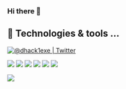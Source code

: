 ### Hi there 👋
<!--<a href="https://twitter.com/hack1exe" target="_blank">
  <img alt="@dhack1exe | Twitter" height="30px" src="https://img.shields.io/twitter/follow/hack1exe?label=hack1exe&logo=twitter&style=for-the-badge" />
</a> -->

## 🔧 Technologies & tools ...

<a href="https://twitter.com/hack1exe" target="_blank">
  <img alt="@dhack1exe | Twitter" src="https://img.shields.io/badge/OS-Windows-informational?style=for-the-badge&logo=Windows&logoColor=white&color=6e33ba" />
</a> 

![](https://img.shields.io/badge/OS-Windows-informational?style=for-the-badge&logo=Windows&logoColor=white&color=6e33ba)
![](https://img.shields.io/badge/OS-Linux-informational?style=for-the-badge&logo=Linux&logoColor=white&color=6e33ba)
![](https://img.shields.io/badge/IDE-Visual%20Studio-informational?style=for-the-badge&logo=visual-studio-code&logoColor=white&color=6e33ba)
![](https://img.shields.io/badge/IDE-VScode-informational?style=for-the-badge&logo=visual-studio-code&logoColor=white&color=6e33ba)
![](https://img.shields.io/badge/Language-vb.net-informational?style=for-the-badge&logo=vb.net&logoColor=white&color=6e33ba)
![](https://img.shields.io/badge/Language-C%23-informational?style=for-the-badge&logo=csharp&logoColor=white&color=6e33ba)



<p>
  <a href="https://github.com/HACK1EXE">
    <img align="center" src="https://github-readme-stats.vercel.app/api?username=HACK1EXE&show_icons=true&hide=contribs,prs&theme=transparent&title_color=268bd2&icon_color=00AEFF&text_color=60C000"  />
  </a>
</p>


<!-- Resources -->
<!-- Icons: https://simpleicons.org/ -->
<!-- GitHub Stats: https://github.com/anuraghazra/github-readme-stats b58900 859900-->
<!-- Emojis: https://emojipedia.org/emoji/ -->
<!-- HTML Emojis: https://www.fileformat.info/index.htm -->
<!-- Shields: https://shields.io/ -->
<!-- Awesome GitHub Profile README: https://github.com/abhisheknaiidu/awesome-github-profile-readme -->
<!--
**HACK1EXE/HACK1EXE** is a ✨ _special_ ✨ repository because its `README.md` (this file) appears on your GitHub profile.

Here are some ideas to get you started:

- 🔭 I’m currently working on ...
- 🌱 I’m currently learning ...
- 👯 I’m looking to collaborate on ...
- 🤔 I’m looking for help with ...
- 💬 Ask me about ...
- 📫 How to reach me: ...
- 😄 Pronouns: ...
- ⚡ Fun fact: ...
-->
